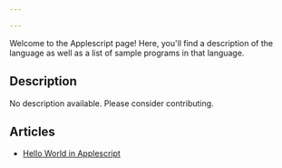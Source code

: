 ```yaml
---

---
```


Welcome to the Applescript page! Here, you'll find a description of the language as well as a list of sample programs in that language.

## Description

No description available. Please consider contributing.

## Articles

- [Hello World in Applescript](https://sampleprograms.io/projects/hello-world/applescript)